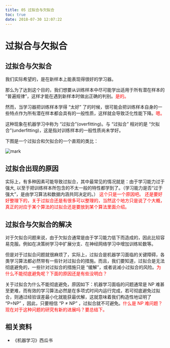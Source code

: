 ```yaml
---
title: 05 过拟合与欠拟合
toc: true
date: 2018-07-30 12:07:22
---
```

# 过拟合与欠拟合


## 过拟合与欠拟合

我们实际希望的，是在新样本上能表现得很好的学习器。

那么为了达到这个目的，我们想要从训练样本中尽可能学出适用于所有潜在样本的 “普遍规律”，这样才能在遇到新样本时做出正确的判别。<span style="color:red;">是的。</span>

然而，当学习器把训练样本学得 “太好” 了的时候，很可能会把训练样本自身的一些特点作为所有潜在样本都会具有的一般性质，这样就会导致泛化性能下降。<span style="color:red;">嗯。</span>

这种现象在机器学习中称为 “过拟合”(overfitting)。与 “过拟合” 相对的是 “欠拟合”(underfitting)，这是指对训练样本的一般性质尚未学好。

下图是一个过拟合和欠拟合的一个直观的类比：

![mark](http://pacdb2bfr.bkt.clouddn.com/blog/image/180727/fe3jiB3fFi.png?imageslim)

## 过拟合出现的原因

实际上，有多种因素可能导致过拟合，其中最常见的情况就是：由于学习能力过于强大, 以至于把训练样本所包含的不太一般的特性都学到了。（学习能力是否“过于强大”，是由学习算法和数据内涵共同决定的。） <span style="color:red;">这个只是一个原因吧。 还是要好好整理下的，关于过拟合还是有很多可以整理的，当然这个地方只是说了个大概，真正的对应于某个算法的过拟合还是要放到某个算法里面介绍。</span>

## 过拟合与欠拟合的解决

对于欠拟合问题来说，由于欠拟合通常是由于学习能力低下而造成的，因此比较容易克服。例如在决策树学习中扩展分支、在神经网络学习中增加训练轮数等。

但是对于过拟合问题就很麻烦了，实际上，过拟合是机器学习面临的关键障碍，各类学习算法都必然带有一些针对过拟合的措施。而且，我们要知道，过拟合是无法彻底避免的，一些针对过拟合的措施只是 “缓解”，或者说减小过拟合的风险。<span style="color:red;">为什么不能彻底避免呢？下面的原因还是有些没明白？</span>

关于过拟合为什么不能彻底避免，原因如下：机器学习面临的问题通常是 NP 难甚至更难，而有效的学习算法必然是在多项式时间内运行完成，若可彻底避免过拟合，则通过经验误差最小化就能获最优解，这就意味着我们构造性地证明了 “P=NP” ，因此，只要相信 “P ≠ NP” ，过拟合就不可避免。<span style="color:red;">什么是 NP 难问题？现在对于这种问题的研究有新的进展吗？要总结下。</span>



## 相关资料

- 《机器学习》西瓜书

